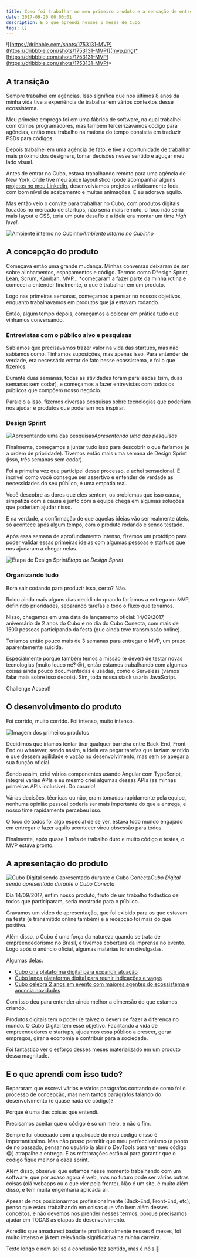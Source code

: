 ```yaml
---
title: Como foi trabalhar no meu primeiro produto e a sensação de entregar o MVP
date: 2017-09-20 00:00:01
description: E o que aprendi nesses 6 meses de Cubo
tags: []
---
```


![[https://dribbble.com/shots/1753131-MVP](https://dribbble.com/shots/1753131-MVP)](mvp.png)*[https://dribbble.com/shots/1753131-MVP](https://dribbble.com/shots/1753131-MVP)*

## A transição

Sempre trabalhei em agências. Isso significa que nos últimos 8 anos da minha vida tive a experiência de trabalhar em vários contextos desse ecossistema.

Meu primeiro emprego foi em uma fábrica de software, na qual trabalhei com ótimos programadores, mas também terceirizavamos código para agências, então meu trabalho na maioria do tempo consistia em traduzir PSDs para códigos.

Depois trabalhei em uma agência de fato, e tive a oportunidade de trabalhar mais próximo dos designers, tomar decisões nesse sentido e aguçar meu lado visual.

Antes de entrar no Cubo, estava trabalhando remoto para uma agência de New York, onde tive meu ápice layoutistíco (pode acompanhar alguns [projetos no meu Linkedin](https://www.linkedin.com/in/felipefialho/), desenvolvíamos projetos artisticamente foda, com bom nível de acabamento e muitas animações. E eu adorava aquilo.

Mas então veio o convite para trabalhar no Cubo, com produtos digitais focados no mercado de startups, não seria mais remoto, o foco não seria mais layout e CSS, teria um puta desafio e a ideia era montar um time *high level*.

![Ambiente interno no Cubinho](cubinho.png)*Ambiente interno no Cubinho*

## A concepção do produto

Começava então uma grande mudança. Minhas conversas deixaram de ser sobre alinhamentos, espaçamentos e código. Termos como D*esign Sprint, Lean, Scrum, Kamban, MVP… *começaram a fazer parte da minha rotina e comecei a entender finalmente, o que é trabalhar em um produto.

Logo nas primeiras semanas, começamos a pensar no nossos objetivos, enquanto trabalhavamos em produtos que já estavam rodando.

Então, algum tempo depois, começamos a colocar em prática tudo que vínhamos conversando.

### Entrevistas com o público alvo e pesquisas

Sabiamos que precisavamos trazer valor na vida das startups, mas não sabiamos como. Tinhamos suposições, mas apenas isso. Para entender de verdade, era necessário entrar de fato nesse ecossistema, e foi o que fizemos.

Durante duas semanas, todas as atividades foram paralisadas (sim, duas semanas sem codar), e começamos a fazer entrevistas com todos os públicos que compõem nosso negócio.

Paralelo a isso, fizemos diversas pesquisas sobre tecnologias que poderiam nos ajudar e produtos que poderiam nos inspirar.

### Design Sprint

![Apresentando uma das pesquisas](team.png)*Apresentando uma das pesquisas*

Finalmente, começamos a juntar tudo isso para descobrir o que faríamos (e a ordem de prioridade). Tivemos então mais uma semana de Design Sprint (isso, três semanas sem codar).

Foi a primeira vez que participei desse processo, e achei sensacional. É incrível como você consegue ser assertivo e entender de verdade as necessidades do seu público, é uma empatia real.

Você descobre as dores que eles sentem, os problemas que isso causa, simpatiza com a causa e junto com a equipe chega em algumas soluções que poderiam ajudar nisso.

E na verdade, a confirmação de que aquelas ideias vão ser realmente úteis, só acontece após algum tempo, com o produto rodando e sendo testado.

Após essa semana de aprofundamento intenso, fizemos um protótipo para poder validar essas primeiras ideias com algumas pessoas e startups que nos ajudaram a chegar nelas.

![Etapa de Design Sprint](design-sprint.png)*Etapa de Design Sprint*

### Organizando tudo

Bora sair codando para produzir isso, certo? Não.

Rolou ainda mais alguns dias decidindo quando faríamos a entrega do MVP, definindo prioridades, separando tarefas e todo o fluxo que teríamos.

Nisso, chegamos em uma data de lançamento oficial: 14/09/2017, aniversário de 2 anos do Cubo e no dia do Cubo Conecta, com mais de 1500 pessoas participando da festa (que ainda teve transmissão online).

Teríamos então pouco mais de 3 semanas para entregar o MVP, um prazo aparentemente suicida.

Especialmente porque também temos a missão (e dever) de testar novas tecnologias (muito louco né? 😍), então estamos trabalhando com algumas coisas ainda pouco documentadas e usadas, como o Serveless (vamos falar mais sobre isso depois). Sim, toda nossa stack usaria JavaScript.

Challenge Accept!

## O desenvolvimento do produto

Foi corrido, muito corrido. Foi intenso, muito intenso.

![Imagem dos primeiros produtos](product.png)

Decidimos que iríamos tentar tirar qualquer barreira entre Back-End, Front-End ou whatever, sendo assim, a ideia era pegar tarefas que faziam sentido e que dessem agilidade e vazão no desenvolvimento, mas sem se apegar a sua função oficial.

Sendo assim, criei vários componentes usando Angular com TypeScript, integrei várias APIs e eu mesmo criei algumas dessas APIs (as minhas primeiras APIs inclusive). Do carario!

Várias decisões, técnicas ou não, eram tomadas rapidamente pela equipe, nenhuma opinião pessoal poderia ser mais importante do que a entrega, e nosso time rapidamente percebeu isso.

O foco de todos foi algo especial de se ver, estava todo mundo engajado em entregar e fazer aquilo acontecer virou obsessão para todos.

Finalmente, após quase 1 mês de trabalho duro e muito código e testes, o MVP estava pronto.

## A apresentação do produto

![Cubo Digital sendo apresentado durante o Cubo Conecta](apresentacao.png)*Cubo Digital sendo apresentado durante o Cubo Conecta*

Dia 14/09/2017, enfim nosso produto, fruto de um trabalho fodástico de todos que participaram, seria mostrado para o público.

Gravamos um video de apresentação, que foi exibido para os que estavam na festa (e transmitido online também) e a recepção foi mais do que positiva.

Além disso, o Cubo é uma força da natureza quando se trata de empreendedorismo no Brasil, e tivemos cobertura da imprensa no evento. Logo após o anúncio oficial, algumas matérias foram divulgadas.

Algumas delas:

- [Cubo cria plataforma digital para expandir atuação](http://revistapegn.globo.com/Tecnologia/noticia/2017/09/cubo-cria-plataforma-digital-para-expandir-atuacao.html)
- [Cubo lança plataforma digital para reunir indicações e vagas](http://epocanegocios.globo.com/Empresa/noticia/2017/09/cubo-lanca-plataforma-digital.html)
- [Cubo celebra 2 anos em evento com maiores agentes do ecossistema e anuncia novidades](https://startupi.com.br/2017/09/cubo-celebra-2-anos-em-evento-com-maiores-agentes-do-ecossistema-e-anuncia-novidades/)

Com isso deu para entender ainda melhor a dimensão do que estamos criando.

Produtos digitais tem o poder (e talvez o dever) de fazer a diferença no mundo. O Cubo Digital tem esse objetivo. Facilitando a vida de empreendedores e startups, ajudamos essa público a crescer, gerar empregos, girar a economia e contribuir para a sociedade.

Foi fantástico ver o esforço desses meses materializado em um produto dessa magnitude.

## E o que aprendi com isso tudo?

Repararam que escrevi vários e vários parágrafos contando de como foi o processo de concepção, mas nem tantos parágrafos falando do desenvolvimento (e quase nada de código)?

Porque é uma das coisas que entendi.

Precisamos aceitar que o código é só um meio, e não o fim.

Sempre fui obcecado com a qualidade do meu código e isso é importantíssimo. Mas não posso permitir que meu perfeccionismo (a ponto de no passado, pensar no usuário ia abrir o DevTools para ver meu código 😂) atrapalhe a entrega. E as refatorações estão ai para garantir que o código fique melhor a cada sprint.

Além disso, observei que estamos nesse momento trabalhando com um software, que por acaso agora é web, mas no futuro pode ser várias outras coisas (olá webapps ou o que vier pela frente). Não é um site, é muito além disso, e tem muita engenharia aplicada ali.

Apesar de nos posicionarmos profissionalmente (Back-End, Front-End, etc), penso que estou trabalhando em coisas que vão bem além desses conceitos, e não devemos nos prender nesses termos, porque precisamos ajudar em TODAS as etapas de desenvolvimento.

Acredito que amadureci bastante profissionalmente nesses 6 meses, foi muito intenso e já tem relevância significativa na minha carreira.

Texto longo e nem sei se a conclusão fez sentido, mas é nóis 👊
